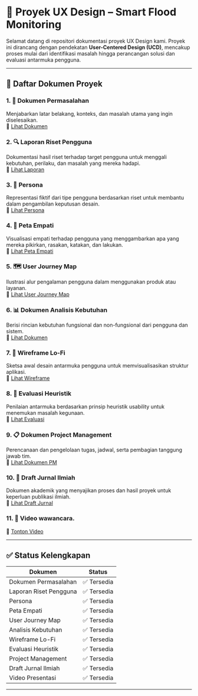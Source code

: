 # 📘 Proyek UX Design – Smart Flood Monitoring

Selamat datang di repositori dokumentasi proyek UX Design kami. Proyek ini dirancang dengan pendekatan **User-Centered Design (UCD)**, mencakup proses mulai dari identifikasi masalah hingga perancangan solusi dan evaluasi antarmuka pengguna.

---

## 📂 Daftar Dokumen Proyek

### 1. 🧩 Dokumen Permasalahan  
Menjabarkan latar belakang, konteks, dan masalah utama yang ingin diselesaikan.  
🔗 [Lihat Dokumen](https://docs.google.com/document/d/10rSAoauwT0Y-mugxvOQ_jMusICciVnOpnG5slBvqrYg/edit?usp=sharing)

### 2. 🔍 Laporan Riset Pengguna  
Dokumentasi hasil riset terhadap target pengguna untuk menggali kebutuhan, perilaku, dan masalah yang mereka hadapi.  
🔗 [Lihat Laporan](https://docs.google.com/document/d/1-W7tmO-xP9ZNlz2Oiu8mwFxS_4dZiqC95B4VJAK8_Ls/edit?usp=sharing)

### 3. 👤 Persona  
Representasi fiktif dari tipe pengguna berdasarkan riset untuk membantu dalam pengambilan keputusan desain.  
🔗 [Lihat Persona](https://www.canva.com/design/DAGmADPD8Zg/hgCTtYZ93E9XEyutJ2QNvg/edit)

### 4. 🧠 Peta Empati  
Visualisasi empati terhadap pengguna yang menggambarkan apa yang mereka pikirkan, rasakan, katakan, dan lakukan.  
🔗 [Lihat Peta Empati](https://www.canva.com/design/DAGl8ItQiSY/eUXv1IWScger9X2Sifuteg/edit?utm_content=DAGl8ItQiSY&utm_campaign=designshare&utm_medium=link2&utm_source=sharebutton)

### 5. 🗺️ User Journey Map  
Ilustrasi alur pengalaman pengguna dalam menggunakan produk atau layanan.  
🔗 [Lihat User Journey Map](https://www.canva.com/design/DAGmAbhwJ6g/w73bghddDfjz84x_TZzRFQ/edit?utm_content=DAGmAbhwJ6g&utm_campaign=designshare&utm_medium=link2&utm_source=sharebutton)

### 6. 📊 Dokumen Analisis Kebutuhan  
Berisi rincian kebutuhan fungsional dan non-fungsional dari pengguna dan sistem.  
🔗 [Lihat Dokumen](https://telkomuniversityofficial-my.sharepoint.com/:x:/g/personal/kagazuki_student_telkomuniversity_ac_id/Ebhx4Y80FJtMmTsSw1DC-zsBLciAzUMlNlSg1bWYyXxV1g?e=EZ1zvF)

### 7. 🧾 Wireframe Lo-Fi  
Sketsa awal desain antarmuka pengguna untuk memvisualisasikan struktur aplikasi.  
🔗 [Lihat Wireframe](https://drive.google.com/drive/folders/1XQyXZXgNZDujUWNSqu-yZvdQE0nU1cc3?usp=sharing)

### 8. 🧪 Evaluasi Heuristik  
Penilaian antarmuka berdasarkan prinsip heuristik usability untuk menemukan masalah kegunaan.  
🔗 [Lihat Evaluasi](https://docs.google.com/document/d/1RyNp37YbhYeSCG6qt1y7cBQD1PpmlVrJ/edit?usp=sharing&ouid=103386600832575126056&rtpof=true&sd=true)

### 9. 📋 Dokumen Project Management  
Perencanaan dan pengelolaan tugas, jadwal, serta pembagian tanggung jawab tim.  
🔗 [Lihat Dokumen PM](https://docs.google.com/spreadsheets/d/1fp4eTRRQPsN2pcuikBfcRgieD3_tBqqJbbO5y9UqGYU/edit?usp=sharing)

### 10. 📑 Draft Jurnal Ilmiah  
Dokumen akademik yang menyajikan proses dan hasil proyek untuk keperluan publikasi ilmiah.  
🔗 [Lihat Draft Jurnal](https://docs.google.com/document/d/14efiv4Mal2DiDbskJWoq5jPVxco9ygFz3eA5ekpzoDg/edit?usp=sharing)

### 11. 🎥 Video wawancara.  
🔗 [Tonton Video](https://youtu.be/Vykst1X--yA?si=_bAAjxF7VClnxeon)

---

## ✅ Status Kelengkapan

| Dokumen                    | Status       |
|---------------------------|--------------|
| Dokumen Permasalahan      | ✅ Tersedia   |
| Laporan Riset Pengguna    | ✅ Tersedia   |
| Persona                   | ✅ Tersedia   |
| Peta Empati               | ✅ Tersedia   |
| User Journey Map          | ✅ Tersedia   |
| Analisis Kebutuhan        | ✅ Tersedia   |
| Wireframe Lo-Fi           | ✅ Tersedia   |
| Evaluasi Heuristik        | ✅ Tersedia   |
| Project Management        | ✅ Tersedia   |
| Draft Jurnal Ilmiah       | ✅ Tersedia   |
| Video Presentasi          | ✅ Tersedia   |

---
